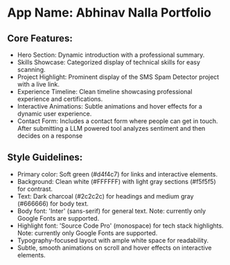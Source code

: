 # **App Name**: Abhinav Nalla Portfolio

## Core Features:

- Hero Section: Dynamic introduction with a professional summary.
- Skills Showcase: Categorized display of technical skills for easy scanning.
- Project Highlight: Prominent display of the SMS Spam Detector project with a live link.
- Experience Timeline: Clean timeline showcasing professional experience and certifications.
- Interactive Animations: Subtle animations and hover effects for a dynamic user experience.
- Contact Form: Includes a contact form where people can get in touch. After submitting a LLM powered tool analyzes sentiment and then decides on a response

## Style Guidelines:

- Primary color: Soft green (#d4f4c7) for links and interactive elements.
- Background: Clean white (#FFFFFF) with light gray sections (#f5f5f5) for contrast.
- Text: Dark charcoal (#2c2c2c) for headings and medium gray (#666666) for body text.
- Body font: 'Inter' (sans-serif) for general text. Note: currently only Google Fonts are supported.
- Highlight font: 'Source Code Pro' (monospace) for tech stack highlights. Note: currently only Google Fonts are supported.
- Typography-focused layout with ample white space for readability.
- Subtle, smooth animations on scroll and hover effects on interactive elements.